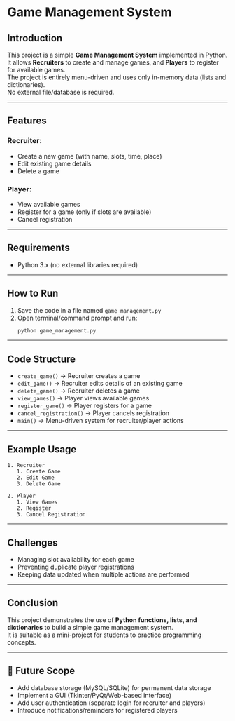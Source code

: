
# Game Management System

## Introduction
This project is a simple **Game Management System** implemented in Python.  
It allows **Recruiters** to create and manage games, and **Players** to register for available games.  
The project is entirely menu-driven and uses only in-memory data (lists and dictionaries).  
No external file/database is required.

---

## Features
### Recruiter:
- Create a new game (with name, slots, time, place)
- Edit existing game details
- Delete a game

### Player:
- View available games
- Register for a game (only if slots are available)
- Cancel registration

---

##  Requirements
- Python 3.x (no external libraries required)

---

##  How to Run
1. Save the code in a file named `game_management.py`  
2. Open terminal/command prompt and run:
   ```bash
   python game_management.py
   ```

---

##  Code Structure
- `create_game()` → Recruiter creates a game
- `edit_game()` → Recruiter edits details of an existing game
- `delete_game()` → Recruiter deletes a game
- `view_games()` → Player views available games
- `register_game()` → Player registers for a game
- `cancel_registration()` → Player cancels registration
- `main()` → Menu-driven system for recruiter/player actions

---

##  Example Usage
```
1. Recruiter
   1. Create Game
   2. Edit Game
   3. Delete Game

2. Player
   1. View Games
   2. Register
   3. Cancel Registration
```

---

##  Challenges
- Managing slot availability for each game
- Preventing duplicate player registrations
- Keeping data updated when multiple actions are performed

---

##  Conclusion
This project demonstrates the use of **Python functions, lists, and dictionaries** to build a simple game management system.  
It is suitable as a mini-project for students to practice programming concepts.

---

## 🔮 Future Scope
- Add database storage (MySQL/SQLite) for permanent data storage
- Implement a GUI (Tkinter/PyQt/Web-based interface)
- Add user authentication (separate login for recruiter and players)
- Introduce notifications/reminders for registered players
